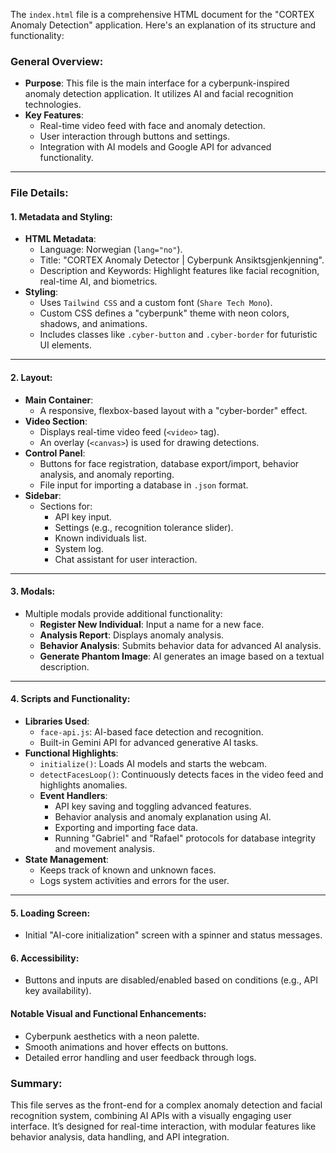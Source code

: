 The `index.html` file is a comprehensive HTML document for the "CORTEX Anomaly Detection" application. Here's an explanation of its structure and functionality:

### General Overview:
- **Purpose**: This file is the main interface for a cyberpunk-inspired anomaly detection application. It utilizes AI and facial recognition technologies.
- **Key Features**:
  - Real-time video feed with face and anomaly detection.
  - User interaction through buttons and settings.
  - Integration with AI models and Google API for advanced functionality.

---

### File Details:

#### **1. Metadata and Styling**:
- **HTML Metadata**:
  - Language: Norwegian (`lang="no"`).
  - Title: "CORTEX Anomaly Detector | Cyberpunk Ansiktsgjenkjenning".
  - Description and Keywords: Highlight features like facial recognition, real-time AI, and biometrics.
- **Styling**:
  - Uses `Tailwind CSS` and a custom font (`Share Tech Mono`).
  - Custom CSS defines a "cyberpunk" theme with neon colors, shadows, and animations.
  - Includes classes like `.cyber-button` and `.cyber-border` for futuristic UI elements.

---

#### **2. Layout**:
- **Main Container**:
  - A responsive, flexbox-based layout with a "cyber-border" effect.
- **Video Section**:
  - Displays real-time video feed (`<video>` tag).
  - An overlay (`<canvas>`) is used for drawing detections.
- **Control Panel**:
  - Buttons for face registration, database export/import, behavior analysis, and anomaly reporting.
  - File input for importing a database in `.json` format.
- **Sidebar**:
  - Sections for:
    - API key input.
    - Settings (e.g., recognition tolerance slider).
    - Known individuals list.
    - System log.
    - Chat assistant for user interaction.

---

#### **3. Modals**:
- Multiple modals provide additional functionality:
  - **Register New Individual**: Input a name for a new face.
  - **Analysis Report**: Displays anomaly analysis.
  - **Behavior Analysis**: Submits behavior data for advanced AI analysis.
  - **Generate Phantom Image**: AI generates an image based on a textual description.

---

#### **4. Scripts and Functionality**:
- **Libraries Used**:
  - `face-api.js`: AI-based face detection and recognition.
  - Built-in Gemini API for advanced generative AI tasks.
- **Functional Highlights**:
  - `initialize()`: Loads AI models and starts the webcam.
  - `detectFacesLoop()`: Continuously detects faces in the video feed and highlights anomalies.
  - **Event Handlers**:
    - API key saving and toggling advanced features.
    - Behavior analysis and anomaly explanation using AI.
    - Exporting and importing face data.
    - Running "Gabriel" and "Rafael" protocols for database integrity and movement analysis.
- **State Management**:
  - Keeps track of known and unknown faces.
  - Logs system activities and errors for the user.

---

#### **5. Loading Screen**:
- Initial "AI-core initialization" screen with a spinner and status messages.

#### **6. Accessibility**:
- Buttons and inputs are disabled/enabled based on conditions (e.g., API key availability).

#### **Notable Visual and Functional Enhancements**:
- Cyberpunk aesthetics with a neon palette.
- Smooth animations and hover effects on buttons.
- Detailed error handling and user feedback through logs.

### Summary:
This file serves as the front-end for a complex anomaly detection and facial recognition system, combining AI APIs with a visually engaging user interface. It’s designed for real-time interaction, with modular features like behavior analysis, data handling, and API integration.
